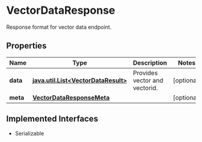 

# VectorDataResponse

Response format for vector data endpoint.

## Properties

Name | Type | Description | Notes
------------ | ------------- | ------------- | -------------
**data** | [**java.util.List&lt;VectorDataResult&gt;**](VectorDataResult.md) | Provides vector and vectorid. |  [optional]
**meta** | [**VectorDataResponseMeta**](VectorDataResponseMeta.md) |  |  [optional]


## Implemented Interfaces

* Serializable


